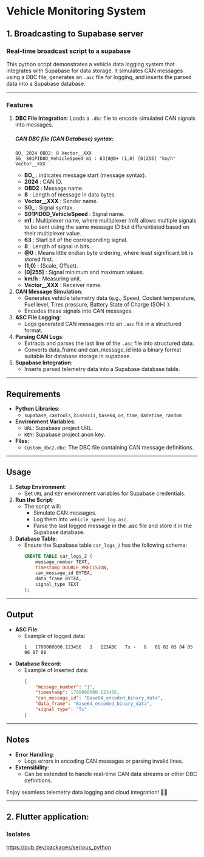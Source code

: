 # Vehicle Monitoring System

## 1. Broadcasting to Supabase server
   ### Real-time broadcast script to a supabase
   This python script demonstrates a vehicle data logging system that integrates with Supabase for data storage. It simulates CAN messages using a DBC file, generates an `.asc` file for logging, and inserts the parsed data into a Supabase database.

---

### Features

1. **DBC File Integration**: Loads a `.dbc` file to encode simulated CAN signals into messages.
   ##### CAN DBC file (CAN Database) syntax:
      ```DBC
      BO_ 2024 OBD2: 8 Vector__XXX
     SG_ S01PID0D_VehicleSpeed m1 : 63|8@0+ (1,0) [0|255] "km/h" Vector__XXX
     ```
      - **BO_** : indicates message start (message syntax).
      - **2024** : CAN ID.
      - **OBD2** : Message name.
      - **8** : Length of message in data bytes.
      - **Vector__XXX** : Sender name.
      - **SG_** : Signal syntax.
      - **S01PID0D_VehicleSpeed** : Signal name.
      - **m1** : Multiplexer name, where multiplexer (m1) allows multiple signals to be sent using the same message ID but differentiated based on their multiplexer value.
      - **63** : Start bit of the corresponding signal.
      - **8** : Length of signal in bits.
      - **@0** : Means little endian byte ordering, where least significant bit is stored first.
      - **(1,0)** : (Scale, Offset).
      - **[0|255]** : Signal minimum and maximum values.
      - **km/h** : Measuring unit.
      - **Vector__XXX** : Receiver name.
3. **CAN Message Simulation**:
   - Generates vehicle telemetry data (e.g., Speed, Coolant temperature, Fuel level, Tires pressure, Battery State of Charge (SOH) ).
   - Encodes these signals into CAN messages.
4. **ASC File Logging**:
   - Logs generated CAN messages into an `.asc` file in a structured format.
5. **Parsing CAN Logs**:
   - Extracts and parses the last line of the `.asc` file into structured data.
   - Converts data_frame and can_message_id into a binary format suitable for database storage in supabase.
6. **Supabase Integration**:
   - Inserts parsed telemetry data into a Supabase database table.

---

## Requirements

- **Python Libraries**:
  - `supabase`, `cantools`, `binascii`, `base64`, `os`, `time`, `datetime`, `random`
- **Environment Variables**:
  - `URL`: Supabase project URL.
  - `KEY`: Supabase project anon key.
- **Files**:
  - `Custom_dbc2.dbc`: The DBC file containing CAN message definitions.

---

## Usage

1. **Setup Environment**:
   - Set `URL` and `KEY` environment variables for Supabase credentials.
2. **Run the Script**:
   - The script will:
     - Simulate CAN messages.
     - Log them into `vehicle_speed_log.asc`.
     - Parse the last logged message in the .asc file and store it in the Supabase database.
3. **Database Table**:
   - Ensure the Supabase table `car_logs_2` has the following schema:
     ```sql
     CREATE TABLE car_logs_2 (
         message_number TEXT,
         timestamp DOUBLE PRECISION,
         can_message_id BYTEA,
         data_frame BYTEA,
         signal_type TEXT
     );
     ```
---

## Output

- **ASC File**:
  - Example of logged data:
    ```
    1   1700000000.123456   1   123ABC   Tx -   8   01 02 03 04 05 06 07 08
    ```
- **Database Record**:
  - Example of inserted data:
    ```json
    {
        "message_number": "1",
        "timestamp": 1700000000.123456,
        "can_message_id": "Base64_encoded_binary_data",
        "data_frame": "Base64_encoded_binary_data",
        "signal_type": "Tx"
    }
    ```

---

## Notes

- **Error Handling**:
  - Logs errors in encoding CAN messages or parsing invalid lines.
- **Extensibility**:
  - Can be extended to handle real-time CAN data streams or other DBC definitions.

Enjoy seamless telemetry data logging and cloud integration! 🚗✨

---

## 2. Flutter application:

### Isolates

https://pub.dev/packages/serious_python

